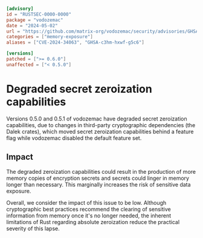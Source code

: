 ```toml
[advisory]
id = "RUSTSEC-0000-0000"
package = "vodozemac"
date = "2024-05-02"
url = "https://github.com/matrix-org/vodozemac/security/advisories/GHSA-c3hm-hxwf-g5c6"
categories = ["memory-exposure"]
aliases = ["CVE-2024-34063", "GHSA-c3hm-hxwf-g5c6"]

[versions]
patched = [">= 0.6.0"]
unaffected = ["< 0.5.0"]
```

# Degraded secret zeroization capabilities 

Versions 0.5.0 and 0.5.1 of vodozemac have degraded secret zeroization capabilities,
due to changes in third-party cryptographic dependencies (the Dalek crates),
which moved secret zeroization capabilities behind a feature flag while
vodozemac disabled the default feature set.

## Impact

The degraded zeroization capabilities could result in the production of more
memory copies of encryption secrets and secrets could linger in memory longer
than necessary. This marginally increases the risk of sensitive data exposure.

Overall, we consider the impact of this issue to be low. Although cryptographic
best practices recommend the clearing of sensitive information from memory once
it's no longer needed, the inherent limitations of Rust regarding absolute
zeroization reduce the practical severity of this lapse.
